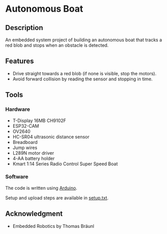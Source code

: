 # Autonomous Boat
## Description

An embedded system project of building an autonomous boat that tracks a red blob and stops when an obstacle is detected.

## Features
- Drive straight towards a red blob (if none is visible, stop the motors).
- Avoid forward collision by reading the sensor and stopping in time.

## Tools
### Hardware
- T-Display 16MB CH9102F 
- ESP32-CAM
- OV2640
- HC-SR04 ultrasonic distance sensor
- Breadboard
- Jump wires
- L289N motor driver
- 4-AA battery holder
- Kmart 1:14 Series Radio Control Super Speed Boat

### Software
The code is written using [Arduino](https://www.arduino.cc/en/software). 

Setup and upload steps are available in [setup.txt](./setup.txt).

## Acknowledgment
- Embedded Robotics by Thomas Bräunl
